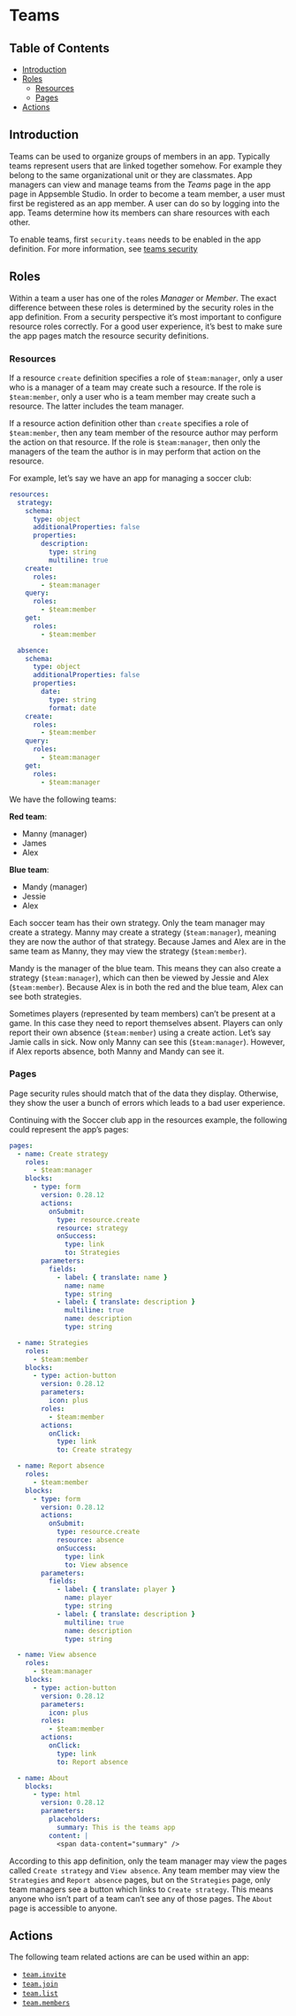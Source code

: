 # Teams

## Table of Contents

- [Introduction](#introduction)
- [Roles](#roles)
  - [Resources](#resources)
  - [Pages](#pages)
- [Actions](#actions)

## Introduction

Teams can be used to organize groups of members in an app. Typically teams represent users that are
linked together somehow. For example they belong to the same organizational unit or they are
classmates. App managers can view and manage teams from the _Teams_ page in the app page in
Appsemble Studio. In order to become a team member, a user must first be registered as an app
member. A user can do so by logging into the app. Teams determine how its members can share
resources with each other.

To enable teams, first `security.teams` needs to be enabled in the app definition. For more
information, see [teams security](security.md#teams)

## Roles

Within a team a user has one of the roles _Manager_ or _Member_. The exact difference between these
roles is determined by the security roles in the app definition. From a security perspective it’s
most important to configure resource roles correctly. For a good user experience, it’s best to make
sure the app pages match the resource security definitions.

### Resources

If a resource `create` definition specifies a role of `$team:manager`, only a user who is a manager
of a team may create such a resource. If the role is `$team:member`, only a user who is a team
member may create such a resource. The latter includes the team manager.

If a resource action definition other than `create` specifies a role of `$team:member`, then any
team member of the resource author may perform the action on that resource. If the role is
`$team:manager`, then only the managers of the team the author is in may perform that action on the
resource.

For example, let’s say we have an app for managing a soccer club:

```yaml validate resources-snippet
resources:
  strategy:
    schema:
      type: object
      additionalProperties: false
      properties:
        description:
          type: string
          multiline: true
    create:
      roles:
        - $team:manager
    query:
      roles:
        - $team:member
    get:
      roles:
        - $team:member

  absence:
    schema:
      type: object
      additionalProperties: false
      properties:
        date:
          type: string
          format: date
    create:
      roles:
        - $team:member
    query:
      roles:
        - $team:manager
    get:
      roles:
        - $team:manager
```

We have the following teams:

**Red team**:

- Manny (manager)
- James
- Alex

**Blue team**:

- Mandy (manager)
- Jessie
- Alex

Each soccer team has their own strategy. Only the team manager may create a strategy. Manny may
create a strategy (`$team:manager`), meaning they are now the author of that strategy. Because James
and Alex are in the same team as Manny, they may view the strategy (`$team:member`).

Mandy is the manager of the blue team. This means they can also create a strategy (`$team:manager`),
which can then be viewed by Jessie and Alex (`$team:member`). Because Alex is in both the red and
the blue team, Alex can see both strategies.

Sometimes players (represented by team members) can’t be present at a game. In this case they need
to report themselves absent. Players can only report their own absence (`$team:member`) using a
create action. Let’s say Jamie calls in sick. Now only Manny can see this (`$team:manager`).
However, if Alex reports absence, both Manny and Mandy can see it.

### Pages

Page security rules should match that of the data they display. Otherwise, they show the user a
bunch of errors which leads to a bad user experience.

Continuing with the Soccer club app in the resources example, the following could represent the
app’s pages:

```yaml validate pages-snippet
pages:
  - name: Create strategy
    roles:
      - $team:manager
    blocks:
      - type: form
        version: 0.28.12
        actions:
          onSubmit:
            type: resource.create
            resource: strategy
            onSuccess:
              type: link
              to: Strategies
        parameters:
          fields:
            - label: { translate: name }
              name: name
              type: string
            - label: { translate: description }
              multiline: true
              name: description
              type: string

  - name: Strategies
    roles:
      - $team:member
    blocks:
      - type: action-button
        version: 0.28.12
        parameters:
          icon: plus
        roles:
          - $team:member
        actions:
          onClick:
            type: link
            to: Create strategy

  - name: Report absence
    roles:
      - $team:member
    blocks:
      - type: form
        version: 0.28.12
        actions:
          onSubmit:
            type: resource.create
            resource: absence
            onSuccess:
              type: link
              to: View absence
        parameters:
          fields:
            - label: { translate: player }
              name: player
              type: string
            - label: { translate: description }
              multiline: true
              name: description
              type: string

  - name: View absence
    roles:
      - $team:manager
    blocks:
      - type: action-button
        version: 0.28.12
        parameters:
          icon: plus
        roles:
          - $team:member
        actions:
          onClick:
            type: link
            to: Report absence

  - name: About
    blocks:
      - type: html
        version: 0.28.12
        parameters:
          placeholders:
            summary: This is the teams app
          content: |
            <span data-content="summary" />
```

According to this app definition, only the team manager may view the pages called `Create strategy`
and `View absence`. Any team member may view the `Strategies` and `Report absence` pages, but on the
`Strategies` page, only team managers see a button which links to `Create strategy`. This means
anyone who isn’t part of a team can’t see any of those pages. The `About` page is accessible to
anyone.

## Actions

The following team related actions are can be used within an app:

- [`team.invite`](../../actions/docs/03-teams.mdx#teaminvite)
- [`team.join`](../../actions/docs/03-teams.mdx#teamjoin)
- [`team.list`](../../actions/docs/03-teams.mdx#teamlist)
- [`team.members`](../../actions/docs/03-teams.mdx#teammembers)
